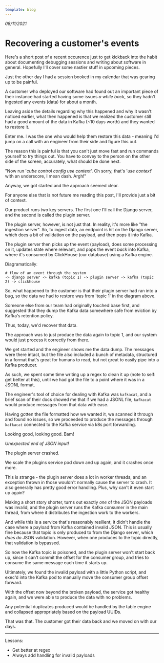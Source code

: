 ```yaml
---
template: blog
---
```


_08/11/2021_

# Recovering a customer's events

Here's a short post of a recent occurence just to get kickback into the habit about documenting debugging sessions and writing about software in general. Hopefully I'll cover some nastier stuff in upcoming pieces.

Just the other day I had a session booked in my calendar that was gearing up to be painful.

A customer who deployed our software had found out an important piece of their instance had started having some issues _a while back_, so they hadn't ingested any events (data) for about a month.

Leaving aside the details regarding why this happened and why it wasn't noticed earlier, what then happened is that we realized the customer still had a good amount of the data in Kafka (~10 days worth) and they wanted to restore it.

Enter me. I was the one who would help them restore this data - meaning I'd jump on a call with an engineer from their side and figure this out.

The reason this is painful is that you can't just move fast and run commands yourself to try things out. You have to convey to the person on the other side of the screen, accurately, what should be done next.

"Now run '_cube control config use context_'. Oh sorry, that's '_use context_' with an underscore, I mean dash. Argh!"

Anyway, we got started and the approach seemed clear.

For anyone else that is not future me reading this post, I'll provide just a bit of context.

Our product runs two key servers. The first one I'll call the Django server, and the second is called the plugin server.

The plugin server, however, is not just that. In reality, it's more like "the ingestion server". So, to ingest data, an endpoint is hit on the Django server, which does a bit of validation on the payload, and then pops it into Kafka.

The plugin server then picks up the event (payload), does some processing on it, updates state where relevant, and pops the event _back_ into Kafka, where it's consumed by ClickHouse (our database) using a Kafka engine.

Diagramatically:

```
# flow of an event through the system
-> django server -> kafka (topic 1) -> plugin server -> kafka (topic 2) -> clickhouse
```

So, what happened to the customer is that their plugin server had ran into a bug, so the data we had to restore was from 'topic 1' in the diagram above.

Someone else from our team had originally touched base first, and suggested that they dump the Kafka data somewhere safe from eviction by Kafka's retention policy.

Thus, today, we'd recover that data.

The approach was to just produce the data again to topic 1, and our system would just process it correctly from there.

We get started and the engineer shows me the data dump. The messages were there intact, but the file also included a bunch of metadata, structured in a format that's great for humans to read, but not great to easily pipe into a Kafka producer.

As such, we spent some time writing up a regex to clean it up (note to self: get better at this), until we had got the file to a point where it was in a JSONL format.

The engineer's tool of choice for dealing with Kafka was `kafkacat`, and a brief scan of their docs showed me that if we had a JSONL file, `kafkacat` would produce messages from that data with ease.

Having gotten the file formatted how we wanted it, we scanned it through and found no issues, so we proceeded to produce the messages through `kafkacat` connected to the Kafka service via k8s port forwarding.

Looking good, looking good. Bam!

_Unexpected end of JSON input!_

The plugin server crashed.

We scale the plugins service pod down and up again, and it crashes once more.

This is strange - the plugin server does a lot in worker threads, and an exception thrown in those wouldn't normally cause the server to crash. It also generally has pretty good error handling. Plus, why can't it even start up again?

Making a short story shorter, turns out exactly _one_ of the JSON payloads was invalid, and the plugin server runs the Kafka consumer in the main thread, from where it distributes the ingestion work to the workers.

And while this is a service that's reasonably resilient, it didn't handle the case where a payload from Kafka contained invalid JSON. This is usually fine because that topic is only produced to from the Django server, which _does do_ JSON validation. However, when one produces to the topic directly, that validation is bypassed.

So now the Kafka topic is poisoned, and the plugin server won't start back up, since it can't commit the offset for the consumer group, and tries to consume the same message each time it starts up.

Ultimately, we found the invalid payload with a little Python script, and exec'd into the Kafka pod to manually move the consumer group offset forward.

With the offset now beyond the broken payload, the service got healthy again, and we were able to produce the data with no problems.

Any potential duplicates produced would be handled by the table engine and collapsed appropriately based on the payload UUIDs.

That was that. The customer got their data back and we moved on with our days.

---

Lessons:

- Get better at regex
- Always add handling for invalid payloads
